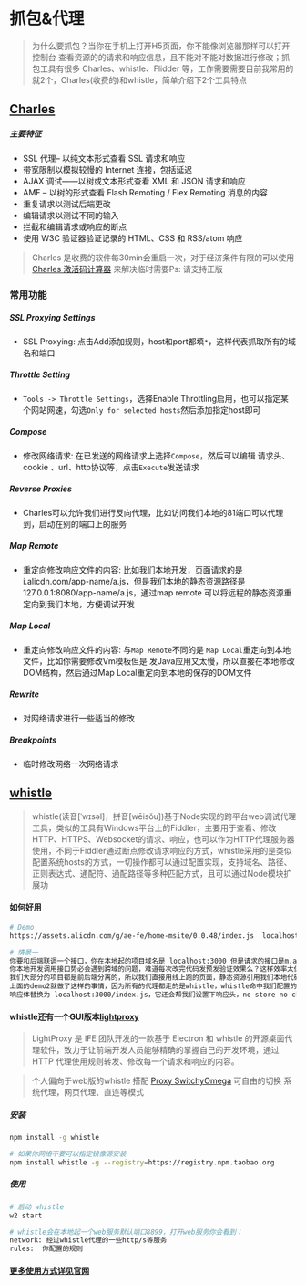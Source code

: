 # 抓包&代理

> 为什么要抓包？当你在手机上打开H5页面，你不能像浏览器那样可以打开控制台 查看资源的的请求和响应信息，且不能对不能对数据进行修改；抓包工具有很多 Charles、whistle、Flidder 等，工作需要需要目前我常用的就2个，Charles(收费的)和whistle，简单介绍下2个工具特点


## [Charles](https://www.charlesproxy.com/)

##### 主要特征
- SSL 代理– 以纯文本形式查看 SSL 请求和响应
- 带宽限制以模拟较慢的 Internet 连接，包括延迟
- AJAX 调试——以树或文本形式查看 XML 和 JSON 请求和响应
- AMF – 以树的形式查看 Flash Remoting / Flex Remoting 消息的内容
- 重复请求以测试后端更改
- 编辑请求以测试不同的输入
- 拦截和编辑请求或响应的断点
- 使用 W3C 验证器验证记录的 HTML、CSS 和 RSS/atom 响应

> Charles 是收费的软件每30min会重启一次，对于经济条件有限的可以使用 [Charles 激活码计算器](https://www.zzzmode.com/mytools/charles/) 来解决临时需要Ps: 请支持正版

### 常用功能

##### SSL Proxying Settings
- SSL Proxying: 点击Add添加规则，host和port都填`*`，这样代表抓取所有的域名和端口


##### Throttle Setting
- `Tools -> Throttle Settings`，选择Enable Throttling启用，也可以指定某个网站网速，勾选`Only for selected hosts`然后添加指定host即可

##### Compose
- 修改网络请求: 在已发送的网络请求上选择`Compose`，然后可以编辑 请求头、cookie 、url、http协议等，点击`Execute`发送请求

##### Reverse Proxies
- Charles可以允许我们进行反向代理，比如访问我们本地的81端口可以代理到，启动在别的端口上的服务

##### Map Remote
- 重定向修改响应文件的内容: 比如我们本地开发，页面请求的是 i.alicdn.com/app-name/a.js，但是我们本地的静态资源路径是127.0.0.1:8080/app-name/a.js，通过map remote 可以将远程的静态资源重定向到我们本地，方便调试开发

##### Map Local
- 重定向修改响应文件的内容: 与`Map Remote`不同的是 `Map Local`重定向到本地文件，比如你需要修改Vm模板但是 发Java应用又太慢，所以直接在本地修改DOM结构，然后通过Map Local重定向到本地的保存的DOM文件

##### Rewrite
- 对网络请求进行一些适当的修改

##### Breakpoints
- 临时修改网络一次网络请求


## [whistle](https://github.com/avwo/whistle)
> whistle(读音[ˈwɪsəl]，拼音[wēisǒu])基于Node实现的跨平台web调试代理工具，类似的工具有Windows平台上的Fiddler，主要用于查看、修改HTTP、HTTPS、Websocket的请求、响应，也可以作为HTTP代理服务器使用，不同于Fiddler通过断点修改请求响应的方式，whistle采用的是类似配置系统hosts的方式，一切操作都可以通过配置实现，支持域名、路径、正则表达式、通配符、通配路径等多种匹配方式，且可以通过Node模块扩展功

#### 如何好用

```bash
# Demo
https://assets.alicdn.com/g/ae-fe/home-msite/0.0.48/index.js  localhost:3000/index.js

# 情景一
你要和后端联调一个接口，你在本地起的项目域名是 localhost:3000 但是请求的接口是m.aliexpress.com/get/countrylist.htm, 
你本地开发调用接口势必会遇到跨域的问题，难道每次改完代码发预发验证效果么？这样效率太低了，
我们大部分的项目都是前后端分离的，所以我们直接用线上跑的页面，静态资源引用我们本地代码，一边调试一遍看效果岂不美哉，
上面的demo2就做了这样的事情，因为所有的代理都走的是whistle，whistle命中我们配置的规则会把https://assets.alicdn.com/g/ae-fe/home-msite/0.0.48/index.js 的
响应体替换为 localhost:3000/index.js，它还会帮我们设置下响应头，no-store no-chche,解决我们改完代码立即生效问题
```


#### whistle还有一个GUI版本[lightproxy](https://github.com/alibaba/lightproxy)

> LightProxy 是 IFE 团队开发的一款基于 Electron 和 whistle 的开源桌面代理软件，致力于让前端开发人员能够精确的掌握自己的开发环境，通过 HTTP 代理使用规则转发、修改每一个请求和响应的内容。

>  个人偏向于web版的whistle 搭配 [Proxy SwitchyOmega](https://chrome.google.com/webstore/detail/proxy-switchyomega/padekgcemlokbadohgkifijomclgjgif) 可自由的切换 系统代理，网页代理、直连等模式

##### 安装
```bash
npm install -g whistle

# 如果你网络不要可以指定镜像源安装
npm install whistle -g --registry=https://registry.npm.taobao.org
```

##### 使用
```bash
# 启动 whistle
w2 start

# whistle会在本地起一个web服务默认端口8899，打开web服务你会看到：
network: 经过whistle代理的一些http/s等服务
rules:  你配置的规则
```
#### [更多使用方式详见官网](http://wproxy.org/whistle/install.html)
